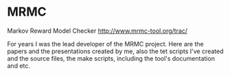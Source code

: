 # MRMC
Markov Reward Model Checker
http://www.mrmc-tool.org/trac/

For years I was the lead developer of the MRMC project.
Here are the papers and the presentations created by me,
also the tet scripts I've created and the source files,
the make scripts, including the tool's documentation
and etc.
